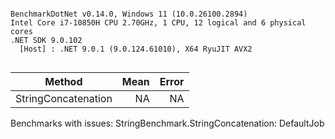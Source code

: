 ```

BenchmarkDotNet v0.14.0, Windows 11 (10.0.26100.2894)
Intel Core i7-10850H CPU 2.70GHz, 1 CPU, 12 logical and 6 physical cores
.NET SDK 9.0.102
  [Host] : .NET 9.0.1 (9.0.124.61010), X64 RyuJIT AVX2


```
| Method              | Mean | Error |
|-------------------- |-----:|------:|
| StringConcatenation |   NA |    NA |

Benchmarks with issues:
  StringBenchmark.StringConcatenation: DefaultJob
